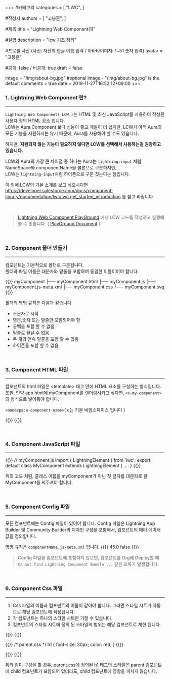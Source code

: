 +++
#카테고리
categories = [
    "LWC",
]

#작성자
authors = [
    "고봉훈",
]

#제목
title = "Lightning Web Component(1)"

#설명
description = "lcw 기초 정리"

#프로필 사진 (사진: 자신의 한글 이름 입력 / 아바타이미지: 1~51 숫자 입력)
avatar = "고봉훈"

#공개: false / 비공개: true
draft = false


image = "/img/about-bg.jpg" #optional image - "/img/about-bg.jpg" is the default
comments = true
date = 2019-11-27T16:52:12+09:00
+++

<!-- 게시글 내용 -->

### 1. Lightning Web Component 란?
-----------------------------------------

```Lightning Web Component( LCW )```는 HTML 및 최신 JavaScript를 사용하여 작성된 사용자 정의 HTML 요소 입니다.<br/>
LCW는 Aura Component 보다 성능이 좋고 개발이 더 쉽지만, LCW가 아직 Aura의 모든 기능을 지원하지는 않기 때문에,
Aura를 사용해야 할 수도 있습니다.

하지만, **지원되지 않는 기능이 필요하지 않다면 LCW를 선택해서 사용하는걸 권장하고 있습니다.**

LCW와 Aura의 가장 큰 차이점 중 하나는 Aura는 ```lightning:input``` 처럼 NameSpace와 componentName을 콜론으로 구분하지만,<br/>
LCW는 ```lightning-input```처럼 하이픈으로 구분 짓는다는 점입니다.

이 외에 LCW의 기본 소개를 보고 싶으시다면 <br/>
https://developer.salesforce.com/docs/component-library/documentation/lwc/lwc.get_started_introduction 를 참고 바랍니다.

<br/>

> [Lightning Web Component PlayGround](https://developer.salesforce.com/docs/component-library/tools/playground) 에서 LCW 코드를 작성하고 실행해 볼 수 있습니다. ( [PlayGround Document](https://developer.salesforce.com/docs/component-library/documentation/lwc/lwc.install_playground) )

<br/>

### 2. Component 폴더 만들기
----------------------------------------

컴포넌트는 기본적으로 폴더로 구분됩니다.<br/>
폴더와 파일 이름은 대문자와 밑줄을 포함하여 동일한 이름이어야 합니다.

{{<highlight batchFile>}}
    myComponent
        ├── myComponent.html
        ├── myComponent.js
        ├── myComponent.js-meta.xml
        ├── myComponent.css
        └── myComponent.svg
{{</highlight>}}

폴더의 명명 규칙은 다음과 같습니다.

- 소문자로 시작
- 영문,숫자 또는 밑줄만 포함되어야 함
- 공백을 포함 할 수 없음
- 밑줄로 끝날 수 없음
- 두 개의 연속 밑줄을 포함 할 수 없음
- 하이픈을 포함 할 수 없음

<br/>

### 3. Component HTML 파일
---------------------------------

컴포넌트의 html 파일은 &lt;template&gt; 태그 안에 HTML 요소를 구성하는 방식입니다.<br/>
또한, 만약 app.html에 myComponent를 렌더링시키고 싶다면, ```<c-my-component>```의 형식으로 넣어줘야 합니다.<br/>

```<namespace-component-name>```( c는 기본 네임스페이스 입니다 )

{{<highlight html>}}
    <!-- app.html -->
    <template>
        <c-my-component></c-my-component>
    </template>
{{</highlight>}}

<br/>

### 4. Component JavaScript 파일
--------------------------------------

{{<highlight JavaScript>}}
    // myComponent.js
    import { LightningElement } from 'lwc';
    export default class MyComponent extends LightningElement {
        ....
    }
{{</highlight>}}

위의 코드 처럼, 클래스 이름을 myComponent가 아닌 첫 글자를 대문자로 한 MyComponent를 써주셔야 합니다.

<br/>

### 5. Component Config 파일
-------------------------------------

모든 컴포넌트에는 Config 파일이 있어야 합니다. Config 파일은 Lightning App Builder 및 Community Builder의 디자인 구성을 포함해서, 컴포넌트의 메타 데이터 값을 정의합니다.

명명 규칙은 ```componentName.js-meta.xml``` 입니다.
{{<highlight html>}}
    <?xml version="1.0" encoding="UTF-8"?>
    <LightningComponentBundle xmlns="http://soap.sforce.com/2006/04/metadata">
        <apiVersion>45.0</apiVersion>
        <isExposed>false</isExposed>
    </LightningComponentBundle>
{{</highlight>}}

> Config 파일을 컴포넌트에 포함하지 않으면, 컴포넌트를 Org에 Deploy할 때 ``` Cannot find Lightning Component Bundle ... ``` 같은 오류가 발생합니다.

<br/>

### 6. Component Css 파일
-----------------------------

1. Css 파일의 이름과 컴포넌트의 이름이 같아야 합니다. 그러면 스타일 시트가 자동으로 해당 컴포넌트에 적용됩니다.
2. 각 컴포넌트는 하나의 스타일 시트만 가질 수 있습니다.
3. 컴포넌트의 스타일 시트에 정의 된 스타일의 범위는 해당 컴포넌트로 제한 됩니다.

{{<highlight html>}}
    <!-- parent.html -->
    <template>
        <h1>Parent Text</h1>
        <c-child></c-child>
    </template>
{{</highlight>}}

{{<highlight css>}}
    /* parent.css */
    h1 {
        font-size: 30px;
        color: red;
    }
{{</highlight>}}

{{<highlight html>}}
    <!-- child.html -->
    <template>
        <h1>Child Text</h1>
    </template>
{{</highlight>}}

위와 같이 구성을 할 경우, parent.css에 정의된 h1 태그의 스타일은 parent 컴포넌트에 child 컴포넌트가 포함되어 있더라도, child 컴포넌트에 영향을 끼치지 않습니다.
